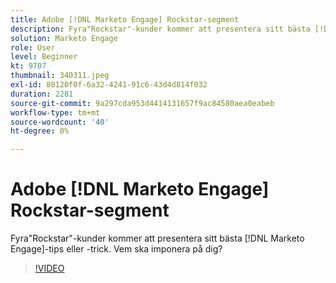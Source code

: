 ```yaml
---
title: Adobe [!DNL Marketo Engage] Rockstar-segment
description: Fyra"Rockstar"-kunder kommer att presentera sitt bästa [!DNL Marketo Engage] tips eller trick. Vem ska imponera på dig?
solution: Marketo Engage
role: User
level: Beginner
kt: 9707
thumbnail: 340311.jpeg
exl-id: 80120f0f-6a32-4241-91c6-43d4d814f032
duration: 2281
source-git-commit: 9a297cda953d4414131657f9ac84580aea0eabeb
workflow-type: tm+mt
source-wordcount: '40'
ht-degree: 0%

---
```


# Adobe [!DNL Marketo Engage] Rockstar-segment

Fyra&quot;Rockstar&quot;-kunder kommer att presentera sitt bästa [!DNL Marketo Engage]-tips eller -trick. Vem ska imponera på dig?

>[!VIDEO](https://video.tv.adobe.com/v/340311/?quality=12&learn=on)
